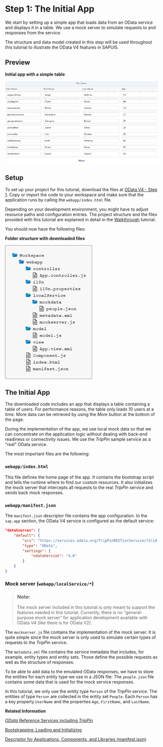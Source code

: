 <!-- loio15d84f36c0594cb2b3295aa1f55cb961 -->

# Step 1: The Initial App

We start by setting up a simple app that loads data from an OData service and displays it in a table. We use a mock server to simulate requests to and responses from the service.

The structure and data model created in this step will be used throughout this tutorial to illustrate the OData V4 features in SAPUI5.



<a name="loio15d84f36c0594cb2b3295aa1f55cb961__section_bt4_fxc_z1b"/>

## Preview

   
  
**Initial app with a simple table**

 ![](images/Tutorial_OData_V4_Step1_Preview_9d0182f.png "Initial app with a simple table") 



<a name="loio15d84f36c0594cb2b3295aa1f55cb961__section_tsr_gxc_z1b"/>

## Setup

To set up your project for this tutorial, download the files at [OData V4 - Step 1](https://ui5.sap.com/#/entity/sap.ui.core.tutorial.odatav4/sample/sap.ui.core.tutorial.odatav4.01). Copy or import the code to your workspace and make sure that the application runs by calling the `webapp/index.html` file.

Depending on your development environment, you might have to adjust resource paths and configuration entries. The project structure and the files provided with this tutorial are explained in detail in the [Walkthrough](walkthrough-3da5f4b.md) tutorial.

You should now have the following files:

  
  
**Folder structure with downloaded files**

 ![](images/Tutorial_OData_V4_Step1_Folders_1406ea6.png "Folder structure with downloaded files") 



<a name="loio15d84f36c0594cb2b3295aa1f55cb961__section_vng_l12_gcb"/>

## The Initial App

The downloaded code includes an app that displays a table containing a table of users. For performance reasons, the table only loads 10 users at a time. More data can be retrieved by using the *More* button at the bottom of the page.

During the implementation of the app, we use local mock data so that we can concentrate on the application logic without dealing with back-end readiness or connectivity issues. We use the *TripPin* sample service as a "real" OData service.

The most important files are the following:



### `webapp/index.html`

This file defines the home page of the app. It contains the bootstrap script and tells the runtime where to find our custom resources. It also initializes the mock server that intercepts all requests to the real *TripPin* service and sends back mock responses.



### `webapp/manifest.json`

The `manifest.json` descriptor file contains the app configuration. In the `sap.app` section, the OData V4 service is configured as the default service:

```json
"dataSources": {
	"default": {
		"uri": "https://services.odata.org/TripPinRESTierService/(S(id))/",
		"type": "OData",
		"settings": {
			"odataVersion": "4.0"
		}
	}
}

```



### Mock server \(`webapp/localService/*`\)

> ### Note:  
> The mock server included in this tutorial is only meant to support the features needed in this tutorial. Currently, there is no "general-purpose mock server" for application development available with OData V4 \(like there is for OData V2\).

The `mockserver.js` file contains the implementation of the mock server. It is quite simple since the mock server is only used to simulate certain types of requests to the *TripPin* service.

The `metadata.xml` file contains the service metadata that includes, for example, entity types and entity sets. Those define the possible requests as well as the structure of responses.

To be able to add data to the emulated OData responses, we have to store the entities for each entity type we use in a JSON file: The `people.json` file contains some data that is used for the mock service responses.

In this tutorial, we only use the entity type `Person` of the *TripPin* service. The entities of type `Person` are collected in the entity set `People`. Each `Person` has a key property `UserName` and the properties `Age`, `FirstName`, and `LastName`.

**Related Information**  


[*OData* Reference Services including *TripPin*](http://www.odata.org/odata-services/)

[Bootstrapping: Loading and Initializing](../04_Essentials/bootstrapping-loading-and-initializing-a04b0d1.md "To use SAPUI5 features in your HTML page, you have to load and initialize the SAPUI5 library.")

[Descriptor for Applications, Components, and Libraries \(manifest.json\)](../04_Essentials/descriptor-for-applications-components-and-libraries-manifest-json-be0cf40.md "The descriptor for applications, components, and libraries (in short: app descriptor) is inspired by the WebApplication Manifest concept introduced by the W3C. The descriptor provides a central, machine-readable, and easy-to-access location for storing metadata associated with an application, an application component, or a library.")

